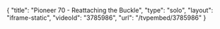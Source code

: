 {
    "title": "Pioneer 70 - Reattaching the Buckle",
    "type": "solo",
    "layout": "iframe-static",
    "videoId": "3785986",
    "url": "\/tvpembed\/3785986"
}
